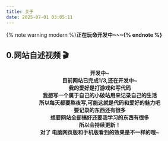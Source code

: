 ```yaml
---
title: 关于
date: 2025-07-01 03:05:11
---
```


{% note warning modern %}<b>正在玩命开发中~~~{% endnote %}

<!-- {% note warning modern %}<b>非商免字体、网图</b>等资源未经授权仅限个人使用，不得用于商业用途。本站平时仅用于交流和学习，如涉及侵权请联系站长删除对应资源，谢谢！ —— 致版权方{% endnote %} -->

## 0.网站自述视频 🎬

<div class="about_page">
  <div align=center class="aspect-ratio">
      <!-- <iframe src="https://player.bilibili.com/player.html?aid=474023258&&page=1&as_wide=1&high_quality=1&danmaku=0" 
      scrolling="no" 
      border="0" 
      frameborder="no" 
      framespacing="0" 
      high_quality=1
      danmaku=1 
      allowfullscreen="true"> 
      </iframe> -->
      开发中~</br>
      目前网站已完成1/3,还在开发中~</br>
      我的爱好是打游戏和写代码</br>
      我想写一个属于自己的小破站用来记录自己的生活</br>
      所以每天都要熬夜写,可能这就是代码和爱好的魅力吧</br>
      要记录的东西还有很多</br>
      想要网站全部搞好还要我学习的东西有很多</br>
      所以会持续更新！</br>
      对了 电脑网页版和手机版看到的效果是不一样的哦~</br>
  </div>
</div>

<br>
